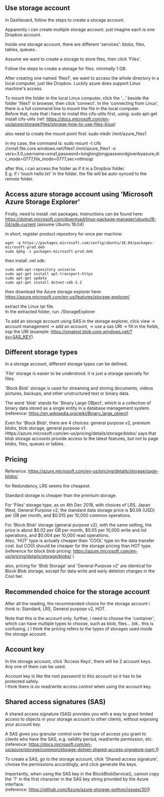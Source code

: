 Use storage account
-------------------------

In Dashboard, follow the steps to create a storage account.

Apparently i can create multiple storage account. just imagine each is one Dropbox account.

Inside one storage account, there are different 'services': blobs, files, tables, queues..

Assume we want to create a storage to store files, then click 'Files'.

Follow the steps to create a storage for files. minimally 1 GB.

After creating one named 'files1', we want to access the whole directory in a local computer, just like Dropbox.
Luckily azure does support Linux machine's access.

To mount the folder in the local Linux computer, click the '...' beside the folder 'files1' in browser,
then click 'connect'.
In the 'connecting from Linux', there is a full command line to mount the file in the local computer.  
Before that, note that i have to install this cifs-utils first, using: sudo apt-get install cifs-utils (ref: https://docs.microsoft.com/en-us/azure/storage/files/storage-how-to-use-files-linux)

also need to create the mount point first: sudo mkdir /mnt/azure_files1

in my case, the command is: sudo mount -t cifs //xma1.file.core.windows.net/files1 /mnt/azure_files1 -o vers=3.0,username=xma1,password=longlonglongpasswordgivenbyazure,dir_mode=0777,file_mode=0777,sec=ntlmssp

after this, i can access the folder as if it is a Dropbox folder.  
E.g. if i 'touch hello.txt' in the folder, the file will be auto-synced to the remote folder.


Access azure storage account using 'Microsoft Azure Storage Explorer'
-----------------------------------------------------------------------

Firstly, need to install .net packages. 
Instructions can be found here: https://dotnet.microsoft.com/download/linux-package-manager/ubuntu18-04/sdk-current
(assume Ubuntu 18.04)

in short, register product repository for once per machine:

```
wget -q https://packages.microsoft.com/config/ubuntu/18.04/packages-microsoft-prod.deb
sudo dpkg -i packages-microsoft-prod.deb
```

then install .net sdk:

```
sudo add-apt-repository universe
sudo apt-get install apt-transport-https
sudo apt-get update
sudo apt-get install dotnet-sdk-2.2
```

then download the Azure storage explorer here: https://azure.microsoft.com/en-us/features/storage-explorer/

extract the Linux tar file.  
In the extracted folder, run ./StorageExplorer

To add an storage account using SAS in the storage explorer, click view -> account management -> add an account,
-> use a sas URI -> fill in the fields, esp the URI (example: https://xmatest.blob.core.windows.net/?sv=SAS_KEY). 


Different storage types
------------------------------

In a storage account, different storage types can be defined.

'File' storage is easier to be understood. it is just a storage specially for files.

'Block Blob' storage is used for streaming and storing documents, videos pictures, backups,
and other unstructured text or binary data.

The word 'blob' stands for 'Binary Large OBject', which is a collection of binary data stored as a single entity in a database management system.
(reference: https://en.wikipedia.org/wiki/Binary_large_object)

Even for 'Block Blob', there are 4 choices: general purpose v2, premium blobs, blob storage, general purpose v1.  
Https://azure.microsoft.com/en-us/pricing/details/storage/blobs/ says that blob storage accounts provide access to the latest features, but not to page blobs, files, queues or tables.


Pricing
-----------------------------

Reference: https://azure.microsoft.com/en-us/pricing/details/storage/page-blobs/

for Redundancy, LRS seems the cheapest.

Standard storage is cheaper than the premium storage.

For 'Files' storage type, as on 4th Dec 2018, with choices of LRS, Japan West, General Purpose v2, 
the standard data storage price is $0.06 (USD) per GB per month, and $0.015 per 10,000 common operations.

For 'Block Blob' storage (general purpose v2), with the same setting, the price is about $0.02 per GB per month,
$0.05 per 10,000 write and list operations, and $0.004 per 10,000 read operations.  
Also, 'HOT' type is actually cheaper than 'COOL' type on the data transfer cost. but COOl should be cheaper for the storage pricing than HOT type.  
(reference for block blob pricing: https://azure.microsoft.com/en-us/pricing/details/storage/blobs/ )

also, pricing for 'Blob Storage' and 'General Purpose v2' are identical for Block Blob storage, 
except for data write and early deletion charges in the Cool tier.


Recommended choice for the storage account
-----------------------------

After all the reading, the recommended choice for the storage account i think is:
Standard, LRS, General purpose v2, HOT.

Note that this is the account only. further, i need to choose the 'container', which can have multiple types to choose, such as blob, files... (ok.. this is confusing..)
I think the pricing refers to the types of storages used inside the storage account.


Account key
-----------------------------

In the storage account, click 'Access Keys', there will be 2 account keys.
Any one of them can be used.

Account key is like the root password to this account so it has to be protected safely.  
I think there is no read/write access control when using the account key.


Shared access signatures (SAS)
---------------------------------

A shared access signature (SAS) provides you with a way to grant limited access to objects in your storage account to other clients, without exposing your account key.

A SAS gives you granular control over the type of access you grant to clients who have the SAS, e.g. validity period, read/write permission, etc.  
(reference: https://docs.microsoft.com/en-us/azure/storage/common/storage-dotnet-shared-access-signature-part-1)

To create a SAS, go to the storage account, click 'Shared access signature', choose the permissions accordingly, and click generate the keys.


Importantly, when using the SAS key in the BlockBlobService(), cannot copy the '?' in the first character in the SAS key string provided by the Azure interface.  
(reference: https://github.com/Azure/azure-storage-python/issues/301)

